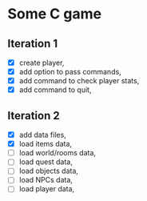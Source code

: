 # Some C game

## Iteration 1
- [x] create player,
- [x] add option to pass commands,
- [x] add command to check player stats,
- [x] add command to quit,

## Iteration 2
- [x] add data files,
- [x] load items data,
- [ ] load world/rooms data,
- [ ] load quest data,
- [ ] load objects data,
- [ ] load NPCs data,
- [ ] load player data,
